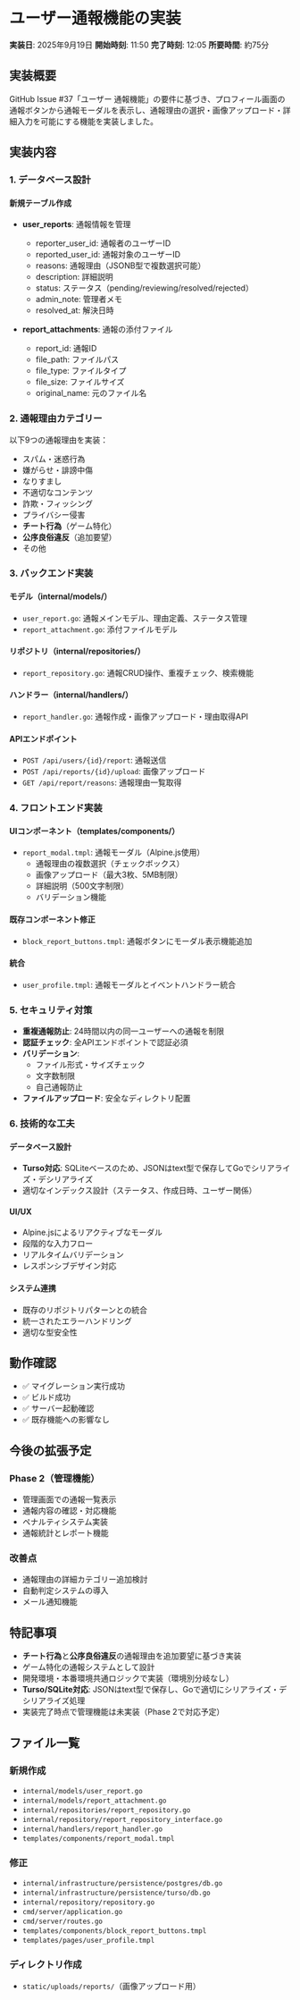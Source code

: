 # ユーザー通報機能の実装

**実装日**: 2025年9月19日
**開始時刻**: 11:50
**完了時刻**: 12:05
**所要時間**: 約75分

## 実装概要

GitHub Issue #37「ユーザー 通報機能」の要件に基づき、プロフィール画面の通報ボタンから通報モーダルを表示し、通報理由の選択・画像アップロード・詳細入力を可能にする機能を実装しました。

## 実装内容

### 1. データベース設計

#### 新規テーブル作成
- **user_reports**: 通報情報を管理
  - reporter_user_id: 通報者のユーザーID
  - reported_user_id: 通報対象のユーザーID
  - reasons: 通報理由（JSONB型で複数選択可能）
  - description: 詳細説明
  - status: ステータス（pending/reviewing/resolved/rejected）
  - admin_note: 管理者メモ
  - resolved_at: 解決日時

- **report_attachments**: 通報の添付ファイル
  - report_id: 通報ID
  - file_path: ファイルパス
  - file_type: ファイルタイプ
  - file_size: ファイルサイズ
  - original_name: 元のファイル名

### 2. 通報理由カテゴリー

以下9つの通報理由を実装：
- スパム・迷惑行為
- 嫌がらせ・誹謗中傷
- なりすまし
- 不適切なコンテンツ
- 詐欺・フィッシング
- プライバシー侵害
- **チート行為**（ゲーム特化）
- **公序良俗違反**（追加要望）
- その他

### 3. バックエンド実装

#### モデル（internal/models/）
- `user_report.go`: 通報メインモデル、理由定義、ステータス管理
- `report_attachment.go`: 添付ファイルモデル

#### リポジトリ（internal/repositories/）
- `report_repository.go`: 通報CRUD操作、重複チェック、検索機能

#### ハンドラー（internal/handlers/）
- `report_handler.go`: 通報作成・画像アップロード・理由取得API

#### APIエンドポイント
- `POST /api/users/{id}/report`: 通報送信
- `POST /api/reports/{id}/upload`: 画像アップロード
- `GET /api/report/reasons`: 通報理由一覧取得

### 4. フロントエンド実装

#### UIコンポーネント（templates/components/）
- `report_modal.tmpl`: 通報モーダル（Alpine.js使用）
  - 通報理由の複数選択（チェックボックス）
  - 画像アップロード（最大3枚、5MB制限）
  - 詳細説明（500文字制限）
  - バリデーション機能

#### 既存コンポーネント修正
- `block_report_buttons.tmpl`: 通報ボタンにモーダル表示機能追加

#### 統合
- `user_profile.tmpl`: 通報モーダルとイベントハンドラー統合

### 5. セキュリティ対策

- **重複通報防止**: 24時間以内の同一ユーザーへの通報を制限
- **認証チェック**: 全APIエンドポイントで認証必須
- **バリデーション**:
  - ファイル形式・サイズチェック
  - 文字数制限
  - 自己通報防止
- **ファイルアップロード**: 安全なディレクトリ配置

### 6. 技術的な工夫

#### データベース設計
- **Turso対応**: SQLiteベースのため、JSONはtext型で保存してGoでシリアライズ・デシリアライズ
- 適切なインデックス設計（ステータス、作成日時、ユーザー関係）

#### UI/UX
- Alpine.jsによるリアクティブなモーダル
- 段階的な入力フロー
- リアルタイムバリデーション
- レスポンシブデザイン対応

#### システム連携
- 既存のリポジトリパターンとの統合
- 統一されたエラーハンドリング
- 適切な型安全性

## 動作確認

- ✅ マイグレーション実行成功
- ✅ ビルド成功
- ✅ サーバー起動確認
- ✅ 既存機能への影響なし

## 今後の拡張予定

### Phase 2（管理機能）
- 管理画面での通報一覧表示
- 通報内容の確認・対応機能
- ペナルティシステム実装
- 通報統計とレポート機能

### 改善点
- 通報理由の詳細カテゴリー追加検討
- 自動判定システムの導入
- メール通知機能

## 特記事項

- **チート行為**と**公序良俗違反**の通報理由を追加要望に基づき実装
- ゲーム特化の通報システムとして設計
- 開発環境・本番環境共通ロジックで実装（環境別分岐なし）
- **Turso/SQLite対応**: JSONはtext型で保存し、Goで適切にシリアライズ・デシリアライズ処理
- 実装完了時点で管理機能は未実装（Phase 2で対応予定）

## ファイル一覧

### 新規作成
- `internal/models/user_report.go`
- `internal/models/report_attachment.go`
- `internal/repositories/report_repository.go`
- `internal/repository/report_repository_interface.go`
- `internal/handlers/report_handler.go`
- `templates/components/report_modal.tmpl`

### 修正
- `internal/infrastructure/persistence/postgres/db.go`
- `internal/infrastructure/persistence/turso/db.go`
- `internal/repository/repository.go`
- `cmd/server/application.go`
- `cmd/server/routes.go`
- `templates/components/block_report_buttons.tmpl`
- `templates/pages/user_profile.tmpl`

### ディレクトリ作成
- `static/uploads/reports/`（画像アップロード用）